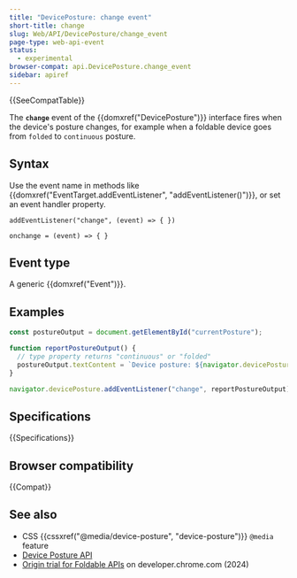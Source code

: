 ```yaml
---
title: "DevicePosture: change event"
short-title: change
slug: Web/API/DevicePosture/change_event
page-type: web-api-event
status:
  - experimental
browser-compat: api.DevicePosture.change_event
sidebar: apiref
---
```


{{SeeCompatTable}}

The **`change`** event of the {{domxref("DevicePosture")}} interface fires when the device's posture changes, for example when a foldable device goes from `folded` to `continuous` posture.

## Syntax

Use the event name in methods like {{domxref("EventTarget.addEventListener", "addEventListener()")}}, or set an event handler property.

```js-nolint
addEventListener("change", (event) => { })

onchange = (event) => { }
```

## Event type

A generic {{domxref("Event")}}.

## Examples

```js
const postureOutput = document.getElementById("currentPosture");

function reportPostureOutput() {
  // type property returns "continuous" or "folded"
  postureOutput.textContent = `Device posture: ${navigator.devicePosture.type}`;
}

navigator.devicePosture.addEventListener("change", reportPostureOutput);
```

## Specifications

{{Specifications}}

## Browser compatibility

{{Compat}}

## See also

- CSS {{cssxref("@media/device-posture", "device-posture")}} `@media` feature
- [Device Posture API](/en-US/docs/Web/API/Device_Posture_API)
- [Origin trial for Foldable APIs](https://developer.chrome.com/blog/foldable-apis-ot) on developer.chrome.com (2024)
